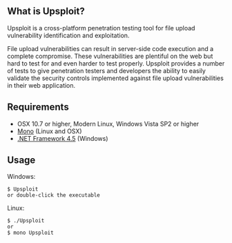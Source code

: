 What is Upsploit?
-----------------

Upsploit is a cross-platform penetration testing tool for file upload vulnerability identification and exploitation.

File upload vulnerabilities can result in server-side code execution and a complete compromise. These vulnerabilities are plentiful on the web but hard to test for and even harder to test properly. Upsploit provides a number of tests to give penetration testers and developers the ability to easily validate the security controls implemented against file upload vulnerabilities in their web application.

Requirements
------------

* OSX 10.7 or higher, Modern Linux, Windows Vista SP2 or higher
* [Mono](http://www.mono-project.com/download/) (Linux and OSX)
* [.NET Framework 4.5](https://www.microsoft.com/en-au/download/details.aspx?id=30653) (Windows)

Usage 
----- 

Windows:

    $ Upsploit
    or double-click the executable
    
Linux:

    $ ./Upsploit
    or
	$ mono Upsploit
